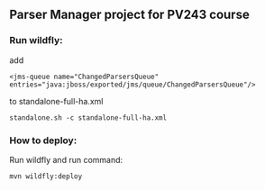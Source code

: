 ## Parser Manager project for PV243 course

### Run wildfly:

add 

````
<jms-queue name="ChangedParsersQueue" entries="java:jboss/exported/jms/queue/ChangedParsersQueue"/>

````
to standalone-full-ha.xml

````
standalone.sh -c standalone-full-ha.xml
````

### How to deploy:

Run wildfly and run command:

````
mvn wildfly:deploy
````